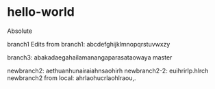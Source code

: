 # hello-world

Absolute

branch1
Edits from branch1: abcdefghijklmnopqrstuvwxzy

branch3: abakadaegahailamanangaparasataowaya
master

newbranch2: aethuanhunairaiahnsaohirh
newbranch2-2: euihrirlp.hlrch
newbranch2 from local: ahrlaohucrlaohlraou,.
